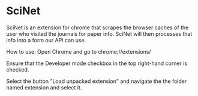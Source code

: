 # SciNet
SciNet is an extension for chrome that scrapes the browser caches of the user who visited the journals for paper info. SciNet will then processes that info into a form our API can use.

How to use:
Open Chrome and go to chrome://extensions/

Ensure that the Developer mode checkbox in the top right-hand corner is checked.

Select the button "Load unpacked extension" and navigate the the folder named extension and select it.
